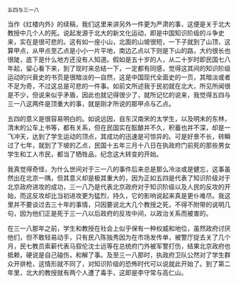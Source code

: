     五四与三一八 

   当作《红楼内外》的续稿，我们这里来讲另外一件更为严肃的事，这便是关于北大教授中几个人的死。说起发源于北大的新文化运动，即是中国知识阶级的斗争史来，实在是很可悲的。这有如一座小山，北面的山坡很短，一下子就到了山顶，这算甲点，从甲点至乙点是小小一片平地，南边乙点以下则是下山的路，大约很长也很陡，底下是什么地方还没有人知道。假如是五十岁的人，从二十岁时即民国七八年起，留心看下来，到了现时来总结一下，一定都有同感，觉得这其间的知识阶级运动的兴衰史的书页是很暗淡的—自然，这是中国现代全面史的一页，其暗淡或者不足为奇，不过这总是可悲的一件事。如前文所述我于民初就在北大，所见所闻很是不少，但说来似乎矛盾，因此也就记得很少了，就所记忆的说来，我觉得五四与三一八这两件是顶重大的事，就是刚才所说的那甲点与乙点。

   五四的意义是很容易明白的。如说远因，自东汉南宋的太学生，以及明末的东林，清末的公车上书等，都有关系，但在民国实在酝酿并不久，积蓄也并不深，却是一飞冲天，达到了学生运动的顶点，其成功的迅速是可惊异的。可是好景不长，转瞬过了七年，就到了下坡的乙点，民国十五年三月十八日在执政府门前死的那些男女学生和工人市民，都当了牺牲品，纪念这大转变的开始。

   我真觉得奇怪，为什么世间对于三一八的事件后来总是那么冷淡或是健忘，这事虽然出在北京一隅，但其意义却是极其重大的，因为正如五四是代表了知识阶级对于北京政府进攻的成功，三一八乃是代表北京政府对于知识阶级以及人民的反攻的开始，而这反攻却比当初进攻更为猛烈，持久，它的影响说起来真是更仆难尽。我这里并不要谈过去三十年的事情，只因要说北大几个教授之死，不得不附带的说明几句，因为他们正是死于三一八以后政府的反攻中间，以政治关系而被害的。

   在三一八那年之前，学生和教授在社会上似乎保有一种权威和地位，虽然政府讨厌他们，但不敢轻易动手，只有民八陈独秀因为在市场发传单，被警厅捉去关了几个月，民七教员索薪代表马叙伦沈士远等在总统府门外被军警打伤，结果北京政府也抵赖，硬说是自己碰伤，和解了事。及至三一八那时，执政府卫队公然对了学生群众开排枪，这情形就不同了，对知识阶级的恐怖时代可以说就此开始了。到了第二年里，北大的教授就有两个人遭了毒手，这即是李守常与高仁山。


